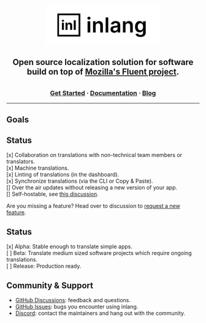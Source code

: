 <div>
    <p align="center">
        <img width="300" src="assets/logo-white-background.svg"/>
    </p>
    <h2 align="center">
        Open source localization solution for software build on top of <a href="https://projectfluent.org" target="_blank">Mozilla's Fluent project</a>.
    </h2>
    <h3 align="center" style="padding-top: 0.6rem;">
        <a href="https://inlang.dev/docs/getting-started" target="_blank">Get Started</a> · <a href="https://inlang.dev/docs" target="_blank">Documentation</a> · <a href="https://inlang.dev/blog" target="_blank">Blog</a>
    </h3>
</div>

---

## Goals

## Status

[x] Collaboration on translations with non-technical team members or translators.  
[x] Machine translations.  
[x] Linting of translations (in the dashboard).  
[x] Synchronize translations (via the CLI or Copy & Paste).  
[] Over the air updates without releasing a new version of your app.  
[] Self-hostable, see [this discussion](https://github.com/inlang/inlang/discussions/65).

Are you missing a feature? Head over to discussion to [request a new feature](https://github.com/inlang/inlang/discussions).

## Status

[x] Alpha: Stable enough to translate simple apps.  
[ ] Beta: Translate medium sized software projects which require ongoing translations.  
[ ] Release: Production ready.

## Community & Support

- [GitHub Discussions](https://github.com/inlang/inlang/discussions): feedback and questions.
- [GitHub Issues](https://github.com/inlang/inlang/issues): bugs you encounter using inlang.
- [Discord](https://discord.gg/CUkj4fgz5K): contact the maintainers and hang out with the community.
